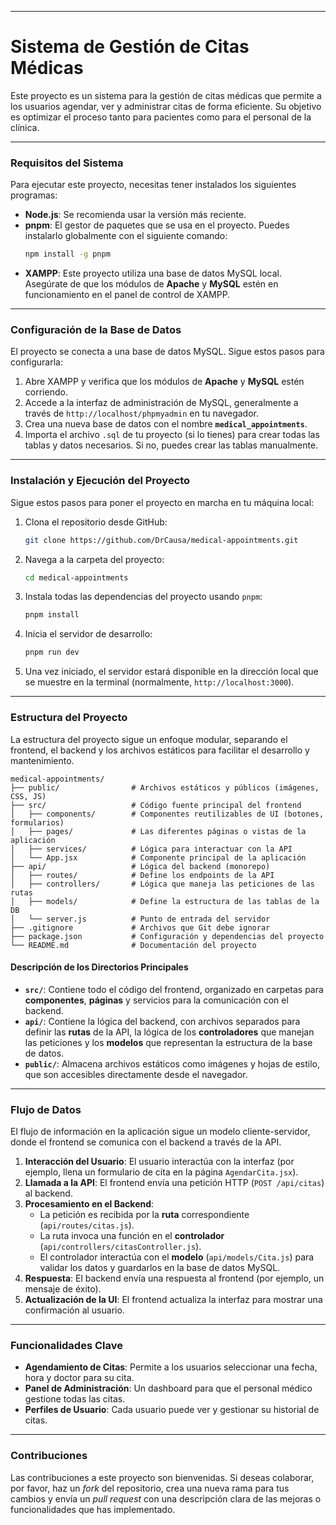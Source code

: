 -----

# Sistema de Gestión de Citas Médicas

Este proyecto es un sistema para la gestión de citas médicas que permite a los usuarios agendar, ver y administrar citas de forma eficiente. Su objetivo es optimizar el proceso tanto para pacientes como para el personal de la clínica.

-----

### Requisitos del Sistema

Para ejecutar este proyecto, necesitas tener instalados los siguientes programas:

  * **Node.js**: Se recomienda usar la versión más reciente.
  * **pnpm**: El gestor de paquetes que se usa en el proyecto. Puedes instalarlo globalmente con el siguiente comando:
    ```bash
    npm install -g pnpm
    ```
  * **XAMPP**: Este proyecto utiliza una base de datos MySQL local. Asegúrate de que los módulos de **Apache** y **MySQL** estén en funcionamiento en el panel de control de XAMPP.

-----

### Configuración de la Base de Datos

El proyecto se conecta a una base de datos MySQL. Sigue estos pasos para configurarla:

1.  Abre XAMPP y verifica que los módulos de **Apache** y **MySQL** estén corriendo.
2.  Accede a la interfaz de administración de MySQL, generalmente a través de `http://localhost/phpmyadmin` en tu navegador.
3.  Crea una nueva base de datos con el nombre **`medical_appointments`**.
4.  Importa el archivo `.sql` de tu proyecto (si lo tienes) para crear todas las tablas y datos necesarios. Si no, puedes crear las tablas manualmente.

-----

### Instalación y Ejecución del Proyecto

Sigue estos pasos para poner el proyecto en marcha en tu máquina local:

1.  Clona el repositorio desde GitHub:
    ```bash
    git clone https://github.com/DrCausa/medical-appointments.git
    ```
2.  Navega a la carpeta del proyecto:
    ```bash
    cd medical-appointments
    ```
3.  Instala todas las dependencias del proyecto usando `pnpm`:
    ```bash
    pnpm install
    ```
4.  Inicia el servidor de desarrollo:
    ```bash
    pnpm run dev
    ```
5.  Una vez iniciado, el servidor estará disponible en la dirección local que se muestre en la terminal (normalmente, `http://localhost:3000`).

-----

### Estructura del Proyecto

La estructura del proyecto sigue un enfoque modular, separando el frontend, el backend y los archivos estáticos para facilitar el desarrollo y mantenimiento.

```
medical-appointments/
├── public/                # Archivos estáticos y públicos (imágenes, CSS, JS)
├── src/                   # Código fuente principal del frontend
│   ├── components/        # Componentes reutilizables de UI (botones, formularios)
│   ├── pages/             # Las diferentes páginas o vistas de la aplicación
│   ├── services/          # Lógica para interactuar con la API
│   └── App.jsx            # Componente principal de la aplicación
├── api/                   # Lógica del backend (monorepo)
│   ├── routes/            # Define los endpoints de la API
│   ├── controllers/       # Lógica que maneja las peticiones de las rutas
│   ├── models/            # Define la estructura de las tablas de la DB
│   └── server.js          # Punto de entrada del servidor
├── .gitignore             # Archivos que Git debe ignorar
├── package.json           # Configuración y dependencias del proyecto
└── README.md              # Documentación del proyecto
```

#### Descripción de los Directorios Principales

  * **`src/`**: Contiene todo el código del frontend, organizado en carpetas para **componentes**, **páginas** y servicios para la comunicación con el backend.
  * **`api/`**: Contiene la lógica del backend, con archivos separados para definir las **rutas** de la API, la lógica de los **controladores** que manejan las peticiones y los **modelos** que representan la estructura de la base de datos.
  * **`public/`**: Almacena archivos estáticos como imágenes y hojas de estilo, que son accesibles directamente desde el navegador.

-----

### Flujo de Datos

El flujo de información en la aplicación sigue un modelo cliente-servidor, donde el frontend se comunica con el backend a través de la API.

1.  **Interacción del Usuario**: El usuario interactúa con la interfaz (por ejemplo, llena un formulario de cita en la página `AgendarCita.jsx`).
2.  **Llamada a la API**: El frontend envía una petición HTTP (`POST /api/citas`) al backend.
3.  **Procesamiento en el Backend**:
      * La petición es recibida por la **ruta** correspondiente (`api/routes/citas.js`).
      * La ruta invoca una función en el **controlador** (`api/controllers/citasController.js`).
      * El controlador interactúa con el **modelo** (`api/models/Cita.js`) para validar los datos y guardarlos en la base de datos MySQL.
4.  **Respuesta**: El backend envía una respuesta al frontend (por ejemplo, un mensaje de éxito).
5.  **Actualización de la UI**: El frontend actualiza la interfaz para mostrar una confirmación al usuario.

-----

### Funcionalidades Clave

  * **Agendamiento de Citas**: Permite a los usuarios seleccionar una fecha, hora y doctor para su cita.
  * **Panel de Administración**: Un dashboard para que el personal médico gestione todas las citas.
  * **Perfiles de Usuario**: Cada usuario puede ver y gestionar su historial de citas.

-----

### Contribuciones

Las contribuciones a este proyecto son bienvenidas. Si deseas colaborar, por favor, haz un *fork* del repositorio, crea una nueva rama para tus cambios y envía un *pull request* con una descripción clara de las mejoras o funcionalidades que has implementado.
